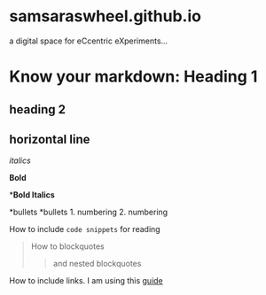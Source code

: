 # samsaraswheel.github.io
a digital space for eCcentric eXperiments...




# Know your markdown: Heading 1
## heading 2

horizontal line
---

*italics*

**Bold**

***Bold Italics**

*bullets
  *bullets
    1. numbering
    2. numbering

How to include `code snippets` for reading

> How to blockquotes
>> and nested blockquotes

How to include links. I am using this [guide](https://dannguyen.github.io/github-for-portfolios/index.html)

